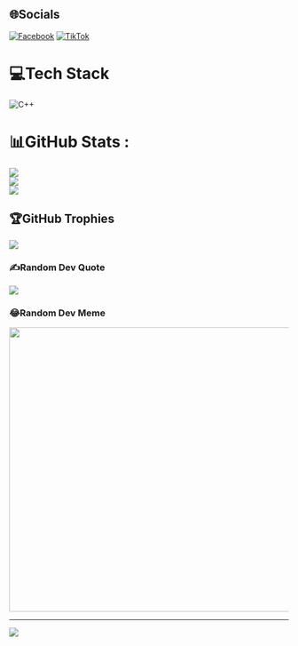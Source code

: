 
## 🌐Socials
[![Facebook](https://img.shields.io/badge/Facebook-%231877F2.svg?logo=Facebook&logoColor=white)](https://www.facebook.com/truongthanhzzzOO/) [![TikTok](https://img.shields.io/badge/TikTok-%23000000.svg?logo=TikTok&logoColor=white)](https://tiktok.com/@https://www.tiktok.com/@thanh_pro12) 

# 💻Tech Stack
![C++](https://img.shields.io/badge/c++-%2300599C.svg?style=for-the-badge&logo=c%2B%2B&logoColor=white)
# 📊GitHub Stats :
![](https://github-readme-stats.vercel.app/api?username=Thanhcodelor&theme=radical&hide_border=false&include_all_commits=false&count_private=false)<br/>
![](https://github-readme-streak-stats.herokuapp.com/?user=Thanhcodelor&theme=radical&hide_border=false)<br/>
![](https://github-readme-stats.vercel.app/api/top-langs/?username=Thanhcodelor&theme=radical&hide_border=false&include_all_commits=false&count_private=false&layout=compact)

## 🏆GitHub Trophies
![](https://github-trophies.vercel.app/?username=Thanhcodelor&theme=radical&no-frame=false&no-bg=false&margin-w=4)

### ✍️Random Dev Quote
![](https://quotes-github-readme.vercel.app/api?type=horizontal&theme=dark)

### 😂Random Dev Meme
<img src="(https://images.wallpapersden.com/image/download/anonymous-hacker-working_bGllZ2mUmZqaraWkpJRnZWltrWdlaW0.jpg)" width="512px"/>

---
[![](https://visitcount.itsvg.in/api?id=Thanhcodelor&icon=0&color=0)](https://visitcount.itsvg.in)
